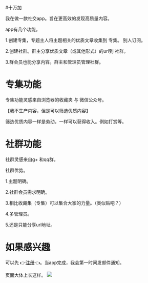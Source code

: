 #十万加

我在做一款社交app。旨在更高效的发现高质量内容。

app有几个功能。

1.创建专集，专题主人将主题相关的优质文章收集到 专集。 别人订阅。

2.创建社群。群主分享优质文章（或其他形式）的url到 社群。

3.群会员也能分享内容。群主和管理员管理社群。

# 专集功能

专集功能灵感来自浏览器的收藏夹 与 微信公众号。

【我不生产内容，但是可以筛选优质内容】

筛选优质内容一样是劳动，一样可以获得收入。例如打赏等。

# 社群功能

社群灵感来自g+ 和qq群。

社群优势。

1.主题明确。

2.社群会员需求明确。

3.相比收藏集（专集）可以集合大家的力量。（类似贴吧？）

4.多管理员。

5.还是只能分享url地址。





# 如果感兴趣

可以先 👉[注册](https://100000p.com/reg.html)👈。当app完成，我会第一时间发邮件通知。


页面大体上长这样。
![](http://wx1.sinaimg.cn/mw690/625e5890ly1fjkbuu7lvlj21qi51xqv7.jpg)


